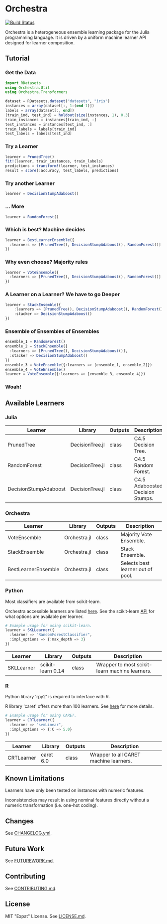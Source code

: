 # Orchestra

[![Build Status](https://travis-ci.org/svs14/Orchestra.jl.svg?branch=master)](https://travis-ci.org/svs14/Orchestra.jl)

Orchestra is a heterogeneous ensemble learning package for the Julia programming
language. It is driven by a uniform machine learner API designed for learner
composition.

## Tutorial

### Get the Data

```julia
import RDatasets
using Orchestra.Util
using Orchestra.Transformers

dataset = RDatasets.dataset("datasets", "iris")
instances = array(dataset[:, 1:(end-1)])
labels = array(dataset[:, end])
(train_ind, test_ind) = holdout(size(instances, 1), 0.3)
train_instances = instances[train_ind, :]
test_instances = instances[test_ind, :]
train_labels = labels[train_ind]
test_labels = labels[test_ind]
```

### Try a Learner

```julia
learner = PrunedTree()
fit!(learner, train_instances, train_labels)
predictions = transform!(learner, test_instances)
result = score(:accuracy, test_labels, predictions)
```

### Try another Learner

```julia
learner = DecisionStumpAdaboost()
```

### ... More

```julia
learner = RandomForest()
```

### Which is best? Machine decides

```julia
learner = BestLearnerEnsemble({
  :learners => [PrunedTree(), DecisionStumpAdaboost(), RandomForest()]
})
```

### Why even choose? Majority rules

```julia
learner = VoteEnsemble({
  :learners => [PrunedTree(), DecisionStumpAdaboost(), RandomForest()]
})
```

### A Learner on a Learner? We have to go Deeper

```julia
learner = StackEnsemble({
    :learners => [PrunedTree(), DecisionStumpAdaboost(), RandomForest()], 
    :stacker => DecisionStumpAdaboost()
})
```

### Ensemble of Ensembles of Ensembles

```julia
ensemble_1 = RandomForest()
ensemble_2 = StackEnsemble({
  :learners => [PrunedTree(), DecisionStumpAdaboost()], 
  :stacker => DecisionStumpAdaboost()
})
ensemble_3 = VoteEnsemble({:learners => [ensemble_1, ensemble_2]})
ensemble_4 = VoteEnsemble()
learner = VoteEnsemble({:learners => [ensemble_3, ensemble_4]})
```

### Woah!

## Available Learners

### Julia

| Learner               | Library           | Outputs  | Description                                      |
|-----------------------|-------------------|----------|--------------------------------------------------|
| PrunedTree            | DecisionTree.jl   | class    | C4.5 Decision Tree.                              |
| RandomForest          | DecisionTree.jl   | class    | C4.5 Random Forest.                              |
| DecisionStumpAdaboost | DecisionTree.jl   | class    | C4.5 Adaboosted Decision Stumps.                 |


### Orchestra

| Learner               | Library           | Outputs  | Description                                      |
|-----------------------|-------------------|----------|--------------------------------------------------|
| VoteEnsemble          | Orchestra.jl      | class    | Majority Vote Ensemble.                          |
| StackEnsemble         | Orchestra.jl      | class    | Stack Ensemble.                                  |
| BestLearnerEnsemble   | Orchestra.jl      | class    | Selects best learner out of pool.                |


### Python

Most classifiers are available from scikit-learn.

Orchestra accessible learners are listed [here](src/learners/python/scikit_learn.jl).
See the scikit-learn [API](http://scikit-learn.org/stable/modules/classes.html) for what options are available per learner.

```julia
# Example usage for using scikit-learn.
learner = SKLLearner({
  :learner => "RandomForestClassifier", 
  :impl_options => {:max_depth => 3}
})
```

| Learner               | Library           | Outputs  | Description                                      |
|-----------------------|-------------------|----------|--------------------------------------------------|
| SKLLearner            | scikit-learn 0.14 | class    | Wrapper to most scikit-learn machine learners.   |


### R

Python library 'rpy2' is required to interface with R.

R library 'caret' offers more than 100 learners. 
See [here](http://caret.r-forge.r-project.org/modelList.html) for more details.

```julia
# Example usage for using CARET.
learner = CRTLearner({
  :learner => "svmLinear", 
  :impl_options => {:C => 5.0}
})
```

| Learner               | Library           | Outputs  | Description                                      |
|-----------------------|-------------------|----------|--------------------------------------------------|
| CRTLearner            | caret 6.0         | class    | Wrapper to all CARET machine learners.           |

## Known Limitations

Learners have only been tested on instances with numeric features. 

Inconsistencies may result in using nominal features directly without a numeric transformation (i.e. one-hot coding).

## Changes

See [CHANGELOG.yml](CHANGELOG.yml).

## Future Work

See [FUTUREWORK.md](FUTUREWORK.md).

## Contributing 

See [CONTRIBUTING.md](CONTRIBUTING.md).

## License

MIT "Expat" License. See [LICENSE.md](LICENSE.md).
